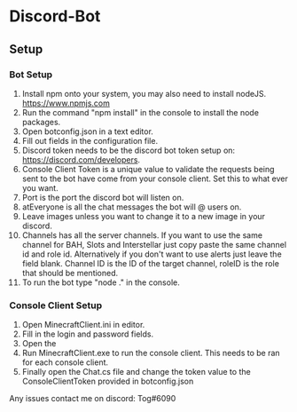 # Discord-Bot
## Setup

### Bot Setup
1. Install npm onto your system, you may also need to install nodeJS. https://www.npmjs.com
2. Run the command "npm install" in the console to install the node packages.
3. Open botconfig.json in a text editor.
4. Fill out fields in the configuration file. 
  1. Discord token needs to be the discord bot token setup on: https://discord.com/developers.
  2. Console Client Token is a unique value to validate the requests being sent to the bot have come from your console client. Set this to what ever you want.
  3. Port is the port the discord bot will listen on.
  4. atEveryone is all the chat messages the bot will @ users on.
  5. Leave images unless you want to change it to a new image in your discord.
  6. Channels has all the server channels. If you want to use the same channel for BAH, Slots and Interstellar just copy paste the same channel id and role id. Alternatively if you don't want to use alerts just leave the field blank. Channel ID is the ID of the target channel, roleID is the role that should be mentioned.
5. To run the bot type "node ." in the console.


### Console Client Setup
1. Open MinecraftClient.ini in editor.
2. Fill in the login and password fields.
3. Open the 
4. Run MinecraftClient.exe to run the console client. This needs to be ran for each console client.
5. Finally open the Chat.cs file and change the token value to the ConsoleClientToken provided in botconfig.json

Any issues contact me on discord: Tog#6090
